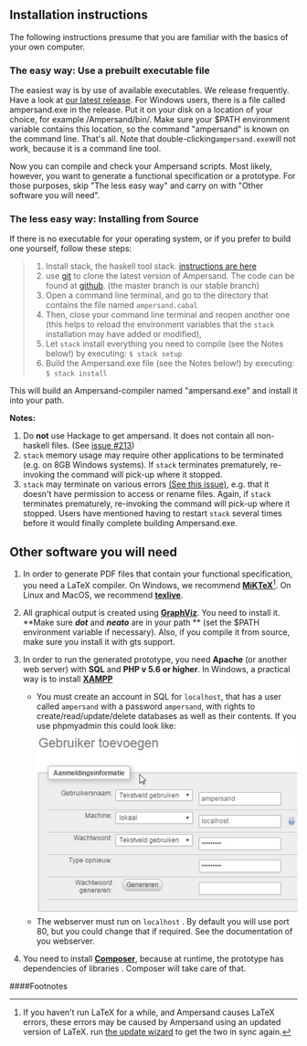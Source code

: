 ## Installation instructions

The following instructions presume that you are familiar with the basics of your own computer.

### The easy way: Use a prebuilt executable file

The easiest way is by use of available executables. We release frequently. Have a look at [our latest release](https://github.com/AmpersandTarski/Ampersand/releases). For Windows users, there is a file called ampersand.exe in the release. Put it on your disk on a location of your choice, for example /Ampersand/bin/. Make sure your $PATH environment variable contains this location, so the command "ampersand" is known on the command line. That's all. Note that double-clicking`ampersand.exe`will not work, because it is a command line tool.

Now you can compile and check your Ampersand scripts. Most likely, however, you want to generate a functional specification or a prototype. For those purposes, skip "The less easy way" and carry on with "Other software you will need".

### The less easy way: Installing from Source

If there is no executable for your operating system, or if you prefer to build one yourself, follow these steps:

> 1. Install stack, the haskell tool stack. [instructions are here](http://docs.haskellstack.org/en/stable/install_and_upgrade.html)
> 2. use [git](https://git-scm.com/) to clone the latest version of Ampersand. The code can be found at [github](https://github.com/AmpersandTarski/Ampersand/tree/master). \(the master branch is our stable branch\)
> 3. Open a command line terminal, and go to the directory that contains the file named `ampersand.cabal`
> 4. Then, close your command line terminal and reopen another one \(this helps to reload the environment variables that the `stack` installation may have added or modified\), 
> 5. Let `stack` install everything you need to compile \(see the Notes below!\) by executing:
>       `$ stack setup`
> 6. Build the Ampersand.exe file \(see the Notes below!\) by executing: `$ stack install`

This will build an Ampersand-compiler named "ampersand.exe" and install it into your path.

**Notes:**  
  1. Do **not** use Hackage to get ampersand. It does not contain all non-haskell files. \(See [issue \#213](https://github.com/AmpersandTarski/ampersand/issues/213)\)  
  2. `stack` memory usage may require other applications to be terminated \(e.g. on 8GB Windows systems\). If `stack` terminates prematurely, re-invoking the command will pick-up where it stopped.  
  3. `stack` may terminate on various errors [\(See this issue\)](https://github.com/commercialhaskell/stack/issues/2617), e.g. that it doesn't have permission to access or rename files. Again, if `stack` terminates prematurely, re-invoking the command will pick-up where it stopped. Users have mentioned having to restart `stack` several times before it would finally complete building Ampersand.exe.

## Other software you will need

1. In order to generate PDF files that contain your functional specification, you need a LaTeX compiler. On Windows, we recommend [**MiKTeX**](http://miktex.org/)[^1]. On Linux and MacOS, we recommend [**texlive**](https://www.tug.org/texlive/).
2. All graphical output is created using [**GraphViz**](http://www.graphviz.org/). You need to install it. **Make sure **_**dot**_** and **_**neato**_** are in your path ** \(set the $PATH environment variable if necessary\). Also, if you compile it from source, make sure you install it with gts support.
3. In order to run the generated prototype, you need **Apache** \(or another web server\) with **SQL** and **PHP v 5.6 or higher**.  In Windows, a practical way is to install [**XAMPP**](https://www.apachefriends.org/download.html)

   * You must create an account in SQL for `localhost`, that has a user called `ampersand` with a password `ampersand`, with rights to create/read/update/delete databases as well as their contents. If you use phpmyadmin this could look like:![](databaseuserconfig.jpg)
   * The webserver must run on `localhost` . By default you will use port 80, but you could change that if required. See the documentation of you webserver. 

4. You need to install [**Composer**](https://getcomposer.org/download/), because at runtime, the prototype has dependencies of libraries . Composer will take care of that.


####Footnotes
[^1]: If you haven't run LaTeX for a while, and Ampersand causes LaTeX errors, these errors may be caused by Ampersand using an updated version of LaTeX. run [the update wizard](http://miktex.org/howto/update-miktex) to get the two in sync again.
